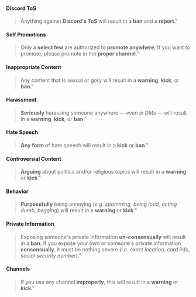 #### **Discord ToS**
> Anything against **Discord's ToS** will result in a **ban** and a **report**."

#### **Self Promotions**
> Only a **select few** are authorized to **promote anywhere**; If you want to promote, please promote in the **proper channel**."

#### **Inappropriate Content**
> Any content that is sexual or gory will result in a **warning**, **kick**, or **ban**."

#### **Harassment**
> **Seriously** harassing someone anywhere — *even in DMs* — will result in a **warning**, **kick**, or **ban**."

#### **Hate Speech**
> **Any form** of hate speech will result in a **kick** or **ban**."

#### **Controversial Content**
> **Arguing** about politics and/or religious topics will result in a **warning** or **kick**."

#### **Behavior**
> **Purposefully** being annoying (*e.g. spamming, being loud, acting dumb, begging*) will result in a **warning** or **kick**."

#### **Private Information**
> Exposing someone's private information **un-consensually** will result in a **ban**; If you expose your own or someone's private information **consensually**, it must be nothing severe (*i.e. exact location, card info, social security number*)."


#### **Channels**
> If you use any channel **improperly**, this will result in a **warning** or **kick**."